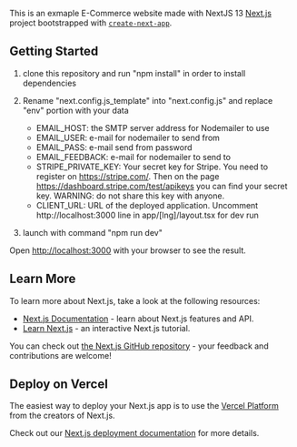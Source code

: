 This is an exmaple E-Commerce website made with NextJS 13 [Next.js](https://nextjs.org/) project bootstrapped with [`create-next-app`](https://github.com/vercel/next.js/tree/canary/packages/create-next-app).

## Getting Started

1) clone this repository and run "npm install" in order to install dependencies

2) Rename "next.config.js_template" into "next.config.js" and replace "env" portion with your data
    - EMAIL_HOST: the SMTP server address for Nodemailer to use
    - EMAIL_USER: e-mail for nodemailer to send from
    - EMAIL_PASS: e-mail send from password
    - EMAIL_FEEDBACK: e-mail for nodemailer to send to
    - STRIPE_PRIVATE_KEY: Your secret key for Stripe. You need to register on https://stripe.com/. Then on the page https://dashboard.stripe.com/test/apikeys you can find your secret key. WARNING: do not share this key with anyone.
    - CLIENT_URL: URL of the deployed application. Uncomment http://localhost:3000 line in app/[lng]/layout.tsx for dev run

3) launch with command "npm run dev"

Open [http://localhost:3000](http://localhost:3000) with your browser to see the result.

## Learn More

To learn more about Next.js, take a look at the following resources:

- [Next.js Documentation](https://nextjs.org/docs) - learn about Next.js features and API.
- [Learn Next.js](https://nextjs.org/learn) - an interactive Next.js tutorial.

You can check out [the Next.js GitHub repository](https://github.com/vercel/next.js/) - your feedback and contributions are welcome!

## Deploy on Vercel

The easiest way to deploy your Next.js app is to use the [Vercel Platform](https://vercel.com/new?utm_medium=default-template&filter=next.js&utm_source=create-next-app&utm_campaign=create-next-app-readme) from the creators of Next.js.

Check out our [Next.js deployment documentation](https://nextjs.org/docs/deployment) for more details.
